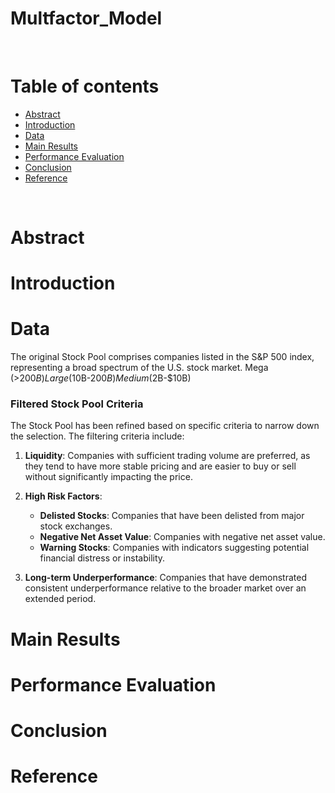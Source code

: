 # Multfactor_Model


<br/>

# **Table of contents**

<!--ts-->
* [Abstract](#abstract)
* [Introduction](#introduction)
* [Data](#data)
* [Main Results](#main-results)
* [Performance Evaluation](#performance-evaluation)
* [Conclusion](#conclusion)
* [Reference](#reference)
<!--te-->


<br/>

# **Abstract**

# **Introduction**

# **Data**

The original Stock Pool comprises companies listed in the S&P 500 index, representing a broad spectrum of the U.S. stock market.
    Mega (>$200B) Large ($10B-$200B) Medium ($2B-$10B)

### Filtered Stock Pool Criteria

The Stock Pool has been refined based on specific criteria to narrow down the selection. The filtering criteria include:

1. **Liquidity**: Companies with sufficient trading volume are preferred, as they tend to have more stable pricing and are easier to buy or sell without significantly impacting the price.

2. **High Risk Factors**:
   - **Delisted Stocks**: Companies that have been delisted from major stock exchanges.
   - **Negative Net Asset Value**: Companies with negative net asset value.
   - **Warning Stocks**: Companies with indicators suggesting potential financial distress or instability.

3. **Long-term Underperformance**:
   Companies that have demonstrated consistent underperformance relative to the broader market over an extended period.

# **Main Results**

# **Performance Evaluation**

# **Conclusion**

# **Reference**